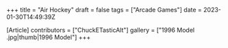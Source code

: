 +++
title = "Air Hockey"
draft = false
tags = ["Arcade Games"]
date = 2023-01-30T14:49:39Z

[Article]
contributors = ["ChuckETasticAlt"]
gallery = ["1996 Model .jpg|thumb|1996 Model"]
+++
